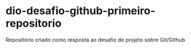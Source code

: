 # dio-desafio-github-primeiro-repositorio
Repositório criado como resposta ao desafio de projeto sobre Git/Github
